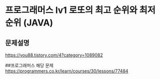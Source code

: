 # 프로그래머스 lv1 로또의 최고 순위와 최저 순위 (JAVA)

## 문제설명
https://you88.tistory.com/4?category=1089082

##프로그래머스 해당 문제
https://programmers.co.kr/learn/courses/30/lessons/77484
